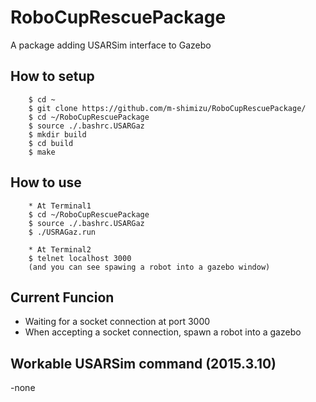 # RoboCupRescuePackage
A package adding USARSim interface to Gazebo

## How to setup
        $ cd ~
        $ git clone https://github.com/m-shimizu/RoboCupRescuePackage/
        $ cd ~/RoboCupRescuePackage
        $ source ./.bashrc.USARGaz
        $ mkdir build
        $ cd build
        $ make

## How to use
        * At Terminal1
        $ cd ~/RoboCupRescuePackage
        $ source ./.bashrc.USARGaz
        $ ./USRAGaz.run
        
        * At Terminal2
        $ telnet localhost 3000
        (and you can see spawing a robot into a gazebo window)

## Current Funcion
* Waiting for a socket connection at port 3000
* When accepting a socket connection, spawn a robot into a gazebo

## Workable USARSim command (2015.3.10)
-none
